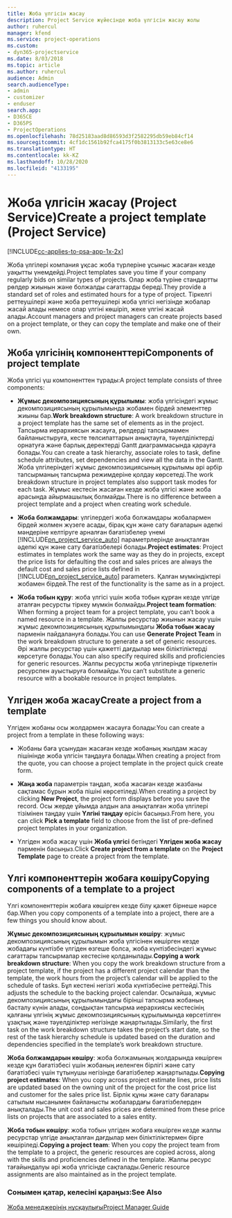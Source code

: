 ```yaml
---
title: Жоба үлгісін жасау
description: Project Service жүйесінде жоба үлгісін жасау жолы
author: ruhercul
manager: kfend
ms.service: project-operations
ms.custom:
- dyn365-projectservice
ms.date: 8/03/2018
ms.topic: article
ms.author: ruhercul
audience: Admin
search.audienceType:
- admin
- customizer
- enduser
search.app:
- D365CE
- D365PS
- ProjectOperations
ms.openlocfilehash: 78d25183aad8d86593d3f2582295db59eb84cf14
ms.sourcegitcommit: 4cf1dc1561b92fca4175f0b3813133c5e63ce8e6
ms.translationtype: HT
ms.contentlocale: kk-KZ
ms.lasthandoff: 10/28/2020
ms.locfileid: "4133195"
---
```

# <a name="create-a-project-template-project-service"></a><span data-ttu-id="fe151-103">Жоба үлгісін жасау (Project Service)</span><span class="sxs-lookup"><span data-stu-id="fe151-103">Create a project template (Project Service)</span></span>

[!INCLUDE[cc-applies-to-psa-app-1x-2x](../includes/cc-applies-to-psa-app-1x-2x.md)]

<span data-ttu-id="fe151-104">Жоба үлгілері компания ұқсас жоба түрлеріне ұсыныс жасаған кезде уақытты үнемдейді.</span><span class="sxs-lookup"><span data-stu-id="fe151-104">Project templates save you time if your company regularly bids on similar types of projects.</span></span> <span data-ttu-id="fe151-105">Олар жоба түріне стандартты рөлдер жиынын және болжалды сағаттарды береді.</span><span class="sxs-lookup"><span data-stu-id="fe151-105">They provide a standard set of roles and estimated hours for a type of project.</span></span> <span data-ttu-id="fe151-106">Тіркелгі реттеушілері және жоба реттеушілері жоба үлгісі негізінде жобалар жасай алады немесе олар үлгіні көшіріп, жеке үлгіні жасай алады.</span><span class="sxs-lookup"><span data-stu-id="fe151-106">Account managers and project managers can create projects based on a project template, or they can copy the template and make one of their own.</span></span>  
  
## <a name="components-of-project-template"></a><span data-ttu-id="fe151-107">Жоба үлгісінің компоненттері</span><span class="sxs-lookup"><span data-stu-id="fe151-107">Components of project template</span></span>
 <span data-ttu-id="fe151-108">Жоба үлгісі үш компоненттен тұрады:</span><span class="sxs-lookup"><span data-stu-id="fe151-108">A project template consists of three components:</span></span>  
  
- <span data-ttu-id="fe151-109">**Жұмыс декомпозициясының құрылымы**: жоба үлгісіндегі жұмыс декомпозициясының құрылымында жобамен бірдей элементтер жиыны бар.</span><span class="sxs-lookup"><span data-stu-id="fe151-109">**Work breakdown structure**: A work breakdown structure in a project template has the same set of elements as in the project.</span></span> <span data-ttu-id="fe151-110">Тапсырма иерархиясын жасауға, рөлдерді тапсырмамен байланыстыруға, кесте төлсипаттарын анықтауға, тәуелділіктерді орнатуға және барлық деректерді Gantt диаграммасында қарауға болады.</span><span class="sxs-lookup"><span data-stu-id="fe151-110">You can create a task hierarchy, associate roles to task, define schedule attributes, set dependencies and view all the data in the Gantt.</span></span> <span data-ttu-id="fe151-111">Жоба үлгілеріндегі жұмыс декомпозициясының құрылымы әрі әрбір тапсырманың тапсырма режимдеріне қолдау көрсетеді.</span><span class="sxs-lookup"><span data-stu-id="fe151-111">The work breakdown structure in project templates also support task modes for each task.</span></span> <span data-ttu-id="fe151-112">Жұмыс кестесін жасаған кезде жоба үлгісі және жоба арасында айырмашылық болмайды.</span><span class="sxs-lookup"><span data-stu-id="fe151-112">There is no difference between a project template and a project when creating work schedule.</span></span>  
  
- <span data-ttu-id="fe151-113">**Жоба болжамдары**: үлгілердегі жоба болжамдары жобалармен бірдей жолмен жүзеге асады, бірақ құн және сату бағаларын әдепкі мәндеріне келтіруге арналған бағатізбелер үнемі [!INCLUDE[pn_project_service_auto](../includes/pn-project-service-auto.md)] параметрлерінде анықталған әдепкі құн және сату бағатізбелері болады.</span><span class="sxs-lookup"><span data-stu-id="fe151-113">**Project estimates**: Project estimates in templates work the same way as they do in projects, except the price lists for defaulting the cost and sales prices are always the default cost and sales price lists defined in [!INCLUDE[pn_project_service_auto](../includes/pn-project-service-auto.md)] parameters.</span></span> <span data-ttu-id="fe151-114">Қалған мүмкіндіктері жобамен бірдей.</span><span class="sxs-lookup"><span data-stu-id="fe151-114">The rest of the functionality is the same as in a project.</span></span>  
  
- <span data-ttu-id="fe151-115">**Жоба тобын құру**: жоба үлгісі үшін жоба тобын құрған кезде үлгіде аталған ресурсты тіркеу мүмкін болмайды.</span><span class="sxs-lookup"><span data-stu-id="fe151-115">**Project team formation**: When forming a project team for a project template, you can’t book a named resource in a template.</span></span> <span data-ttu-id="fe151-116">Жалпы ресурстар жиынын жасау үшін жұмыс декомпозициясының құрылымындағы **Жоба тобын жасау** пәрменін пайдалануға болады.</span><span class="sxs-lookup"><span data-stu-id="fe151-116">You can use **Generate Project Team** in the work breakdown structure to generate a set of generic resources.</span></span> <span data-ttu-id="fe151-117">Әрі жалпы ресурстар үшін қажетті дағдылар мен біліктіліктерді көрсетуге болады.</span><span class="sxs-lookup"><span data-stu-id="fe151-117">You can also specify required skills and proficiencies for generic resources.</span></span> <span data-ttu-id="fe151-118">Жалпы ресурсты жоба үлгілерінде тіркелетін ресурспен ауыстыруға болмайды.</span><span class="sxs-lookup"><span data-stu-id="fe151-118">You can’t substitute a generic resource with a bookable resource in project templates.</span></span>  
  
## <a name="create-a-project-from-a-template"></a><span data-ttu-id="fe151-119">Үлгіден жоба жасау</span><span class="sxs-lookup"><span data-stu-id="fe151-119">Create a project from a template</span></span>  
 <span data-ttu-id="fe151-120">Үлгіден жобаны осы жолдармен жасауға болады:</span><span class="sxs-lookup"><span data-stu-id="fe151-120">You can create a project from a template in these following ways:</span></span>  
  
-   <span data-ttu-id="fe151-121">Жобаны баға ұсынудан жасаған кезде жобаның жылдам жасау пішінінде жоба үлгісін таңдауға болады.</span><span class="sxs-lookup"><span data-stu-id="fe151-121">When creating a project from the quote, you can choose a project template in the project quick create form.</span></span>  
  
-   <span data-ttu-id="fe151-122">**Жаңа жоба** параметрін таңдап, жоба жасаған кезде жазбаны сақтамас бұрын жоба пішіні көрсетіледі.</span><span class="sxs-lookup"><span data-stu-id="fe151-122">When creating a project by clicking **New Project**, the project form displays before you save the record.</span></span> <span data-ttu-id="fe151-123">Осы жерде ұйымда алдын ала анықталған жоба үлгілері тізімінен таңдау үшін **Үлгіні таңдау** өрісін басыңыз.</span><span class="sxs-lookup"><span data-stu-id="fe151-123">From here, you can click **Pick a template** field to choose from the list of pre-defined project templates in your organization.</span></span>  
  
-   <span data-ttu-id="fe151-124">Үлгіден жоба жасау үшін **Жоба үлгісі** бетіндегі **Үлгіден жоба жасау** пәрменін басыңыз.</span><span class="sxs-lookup"><span data-stu-id="fe151-124">Click **Create project from a template** on the **Project Template** page to create a project from the template.</span></span>  
  
## <a name="copying-components-of-a-template-to-a-project"></a><span data-ttu-id="fe151-125">Үлгі компоненттерін жобаға көшіру</span><span class="sxs-lookup"><span data-stu-id="fe151-125">Copying components of a template to a project</span></span>  
 <span data-ttu-id="fe151-126">Үлгі компоненттерін жобаға көшірген кезде білу қажет бірнеше нәрсе бар.</span><span class="sxs-lookup"><span data-stu-id="fe151-126">When you copy components of a template into a project, there are a few things you should know about.</span></span>  
  
 <span data-ttu-id="fe151-127">**Жұмыс декомпозициясының құрылымын көшіру**: жұмыс декомпозициясының құрылымын жоба үлгісінен көшірген кезде жобадағы күнтізбе үлгіден өзгеше болса, жоба күнтізбесіндегі жұмыс сағаттары тапсырмалар кестесіне қолданылады.</span><span class="sxs-lookup"><span data-stu-id="fe151-127">**Copying a work breakdown structure**: When you copy the work breakdown structure from a project template, if the project has a different project calendar than the template, the work hours from the project’s calendar will be applied to the schedule of tasks.</span></span> <span data-ttu-id="fe151-128">Бұл кестені негізгі жоба күнтізбесіне реттейді.</span><span class="sxs-lookup"><span data-stu-id="fe151-128">This adjusts the schedule to the backing project calendar.</span></span> <span data-ttu-id="fe151-129">Осылайша, жұмыс декомпозициясының құрылымындағы бірінші тапсырма жобаның басталу күнін алады, сондықтан тапсырма иерархиясы кестесінің қалғаны үлгінің жұмыс декомпозициясының құрылымында көрсетілген ұзақтық және тәуелділіктер негізінде жаңартылады.</span><span class="sxs-lookup"><span data-stu-id="fe151-129">Similarly, the first task on the work breakdown structure takes the project’s start date, so the rest of the task hierarchy schedule is updated based on the duration and dependencies specified in the template’s work breakdown structure.</span></span>  
  
 <span data-ttu-id="fe151-130">**Жоба болжамдарын көшіру**: жоба болжамының жолдарында көшірген кезде құн бағатізбесі үшін жобаның иеленген бірлігі және сату бағатізбесі үшін тұтынушы негізінде бағатізбелер жаңартылады.</span><span class="sxs-lookup"><span data-stu-id="fe151-130">**Copying project estimates**: When you copy across project estimate lines, price lists are updated based on the owning unit of the project for the cost price list and customer for the sales price list.</span></span> <span data-ttu-id="fe151-131">Бірлік құны және сату бағалары сатылым нысанымен байланысты жобалардағы бағатізбелерден анықталады.</span><span class="sxs-lookup"><span data-stu-id="fe151-131">The unit cost and sales prices are determined from these price lists on projects that are associated to a sales entity.</span></span>  
  
 <span data-ttu-id="fe151-132">**Жоба тобын көшіру**: жоба тобын үлгіден жобаға көшірген кезде жалпы ресурстар үлгіде анықталған дағдылар мен біліктіліктермен бірге көшіріледі.</span><span class="sxs-lookup"><span data-stu-id="fe151-132">**Copying a project team**: When you copy the project team from the template to a project, the generic resources are copied across, along with the skills and proficiencies defined in the template.</span></span> <span data-ttu-id="fe151-133">Жалпы ресурс тағайындалуы әрі жоба үлгісінде сақталады.</span><span class="sxs-lookup"><span data-stu-id="fe151-133">Generic resource assignments are also maintained as in the project template.</span></span>  
  
### <a name="see-also"></a><span data-ttu-id="fe151-134">Сонымен қатар, келесіні қараңыз:</span><span class="sxs-lookup"><span data-stu-id="fe151-134">See Also</span></span>  
 [<span data-ttu-id="fe151-135">Жоба менеджерінің нұсқаулығы</span><span class="sxs-lookup"><span data-stu-id="fe151-135">Project Manager Guide</span></span>](../psa/project-manager-guide.md)

